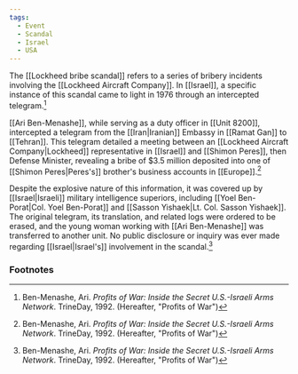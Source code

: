 ```yaml
---
tags:
  - Event
  - Scandal
  - Israel
  - USA
---
```

The [[Lockheed bribe scandal]] refers to a series of bribery incidents involving the [[Lockheed Aircraft Company]]. In [[Israel]], a specific instance of this scandal came to light in 1976 through an intercepted telegram.[^1]

[[Ari Ben-Menashe]], while serving as a duty officer in [[Unit 8200]], intercepted a telegram from the [[Iran|Iranian]] Embassy in [[Ramat Gan]] to [[Tehran]]. This telegram detailed a meeting between an [[Lockheed Aircraft Company|Lockheed]] representative in [[Israel]] and [[Shimon Peres]], then Defense Minister, revealing a bribe of $3.5 million deposited into one of [[Shimon Peres|Peres's]] brother's business accounts in [[Europe]].[^1]

Despite the explosive nature of this information, it was covered up by [[Israel|Israeli]] military intelligence superiors, including [[Yoel Ben-Porat|Col. Yoel Ben-Porat]] and [[Sasson Yishaek|Lt. Col. Sasson Yishaek]]. The original telegram, its translation, and related logs were ordered to be erased, and the young woman working with [[Ari Ben-Menashe]] was transferred to another unit. No public disclosure or inquiry was ever made regarding [[Israel|Israel's]] involvement in the scandal.[^1]

### Footnotes
[^1]: Ben-Menashe, Ari. *Profits of War: Inside the Secret U.S.-Israeli Arms Network*. TrineDay, 1992. (Hereafter, "Profits of War")
